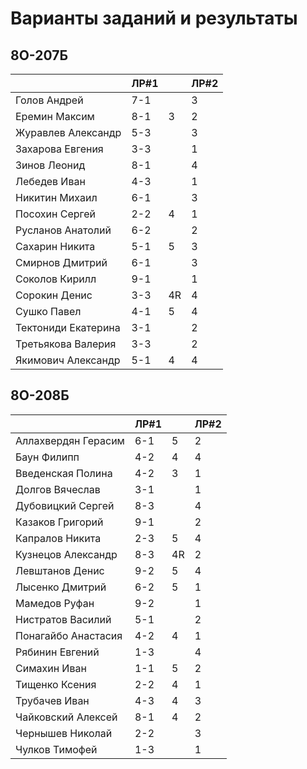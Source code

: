 # Варианты заданий и результаты

## 8О-207Б
|                     | ЛР#1 |   | ЛР#2 |
|---------------------|------|---|------|
| Голов Андрей        | 7-1  |   |  3   |
| Еремин Максим       | 8-1  | 3 |  2   |
| Журавлев Александр  | 5-3  |   |  3   |
| Захарова Евгения    | 3-3  |   |  1   |
| Зинов  Леонид       | 8-1  |   |  4   |
| Лебедев Иван        | 4-3  |   |  1   |
| Никитин Михаил      | 6-1  |   |  3   |
| Посохин Сергей      | 2-2  | 4 |  1   |
| Русланов Анатолий   | 6-2  |   |  2   |
| Сахарин Никита      | 5-1  | 5 |  3   |
| Смирнов Дмитрий     | 6-1  |   |  3   |
| Соколов Кирилл      | 9-1  |   |  1   |
| Сорокин Денис       | 3-3  | 4R|  4   |
| Сушко Павел         | 4-1  | 5 |  4   |
| Тектониди Екатерина | 3-1  |   |  2   |
| Третьякова Валерия  | 3-3  |   |  2   |
| Якимович Александр  | 5-1  | 4 |  4   |

## 8О-208Б
|                     | ЛР#1 |   | ЛР#2 |
|---------------------|------|---|------|
| Аллахвердян Герасим | 6-1  | 5 |  2   |
| Баун Филипп         | 4-2  | 4 |  4   |
| Введенская Полина   | 4-2  | 3 |  1   |
| Долгов Вячеслав     | 3-1  |   |  1   |
| Дубовицкий Сергей   | 8-3  |   |  4   |
| Казаков Григорий    | 9-1  |   |  2   |
| Капралов Никита     | 2-3  | 5 |  4   |
| Кузнецов Александр  | 8-3  |4R |  2   |
| Левштанов Денис     | 9-2  | 5 |  4   |
| Лысенко Дмитрий     | 6-2  | 5 |  1   |
| Мамедов Руфан       | 9-2  |   |  1   |
| Нистратов Василий   | 5-1  |   |  2   |
| Понагайбо Анастасия | 4-2  | 4 |  1   |
| Рябинин Евгений     | 1-3  |   |  4   |
| Симахин Иван        | 1-1  | 5 |  2   |
| Тищенко Ксения      | 2-2  | 4 |  1   |
| Трубачев Иван       | 4-3  | 4 |  3   |
| Чайковский Алексей  | 8-1  | 4 |  2   |
| Чернышев Николай    | 2-2  |   |  3   |
| Чулков Тимофей      | 1-3  |   |  1   |
